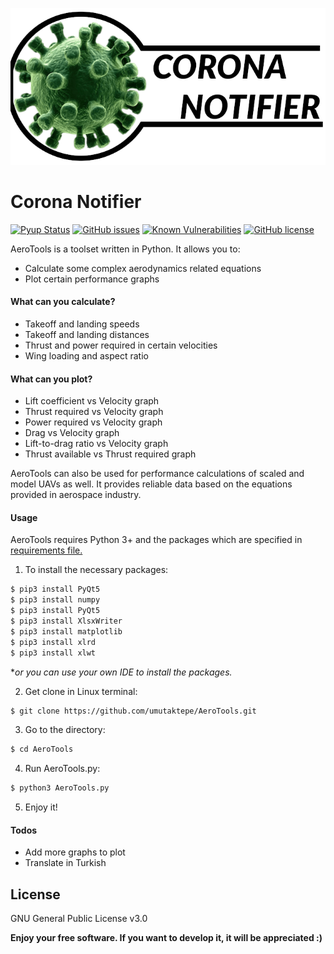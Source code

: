 ![alt text](https://raw.githubusercontent.com/umutaktepe/CoronaNotifier/master/icon/coronanotifierlogo.png "Corona Notifier")

# Corona Notifier

[![Pyup Status](https://pyup.io/repos/github/umutaktepe/AeroTools/shield.svg?t=1572373789737)](https://pyup.io/account/repos/github/umutaktepe/AeroTools/) [![GitHub issues](https://img.shields.io/github/issues/umutaktepe/AeroTools)](https://github.com/umutaktepe/AeroTools/issues) [![Known Vulnerabilities](https://snyk.io/test/github/umutaktepe/AeroTools/badge.svg?targetFile=requirements.txt)](https://snyk.io/test/github/umutaktepe/AeroTools?targetFile=requirements.txt) [![GitHub license](https://img.shields.io/github/license/umutaktepe/AeroTools)](https://github.com/umutaktepe/AeroTools/blob/master/LICENSE)

AeroTools is a toolset written in Python. It allows you to:

  - Calculate some complex aerodynamics related equations
  - Plot certain performance graphs

#### What can you calculate?
  - Takeoff and landing speeds
  - Takeoff and landing distances
  - Thrust and power required in certain velocities
  - Wing loading and aspect ratio

#### What can you plot?
  - Lift coefficient vs Velocity graph
  - Thrust required vs Velocity graph
  - Power required vs Velocity graph
  - Drag vs Velocity graph
  - Lift-to-drag ratio vs Velocity graph
  - Thrust available vs Thrust required graph
  
AeroTools can also be used for performance calculations of scaled and model UAVs as well. It provides reliable data based on the equations provided in aerospace industry.

#### Usage

AeroTools requires Python 3+ and the packages which are specified in [requirements file.](/requirements.txt "Required Python Packages")

1. To install the necessary packages:

```sh
$ pip3 install PyQt5
$ pip3 install numpy
$ pip3 install PyQt5
$ pip3 install XlsxWriter
$ pip3 install matplotlib
$ pip3 install xlrd
$ pip3 install xlwt
```
**or you can use your own IDE to install the packages.*

2. Get clone in Linux terminal:

```sh
$ git clone https://github.com/umutaktepe/AeroTools.git
```

3. Go to the directory:

```sh
$ cd AeroTools
```

4. Run AeroTools.py:

```sh
$ python3 AeroTools.py
```

5. Enjoy it!


#### Todos

 - Add more graphs to plot
 - Translate in Turkish

License
----

GNU General Public License v3.0

**Enjoy your free software. If you want to develop it, it will be appreciated :)**
